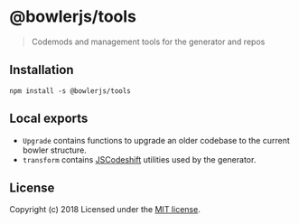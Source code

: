 # @bowlerjs/tools

> Codemods and management tools for the generator and repos

## Installation
```
npm install -s @bowlerjs/tools
```

## Local exports

- `Upgrade` contains functions to upgrade an older codebase to the current bowler structure.
- `transform` contains [JSCodeshift](https://github.com/facebook/jscodeshift/) utilities used by the generator.

## License
Copyright (c) 2018
Licensed under the [MIT license](LICENSE).